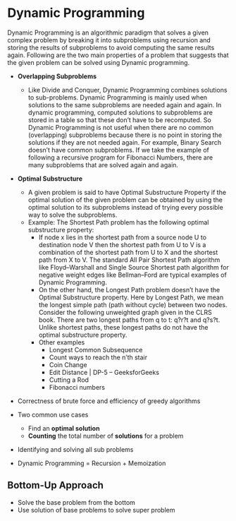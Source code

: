 # Dynamic Programming

Dynamic Programming is an algorithmic paradigm that solves a given complex problem by breaking it into subproblems using recursion and storing the results of subproblems to avoid computing the same results again. 
Following are the two main properties of a problem that suggests that the given problem can be solved using Dynamic programming.

* __Overlapping Subproblems__
  * Like Divide and Conquer, Dynamic Programming combines solutions to sub-problems. Dynamic Programming is mainly used when solutions to the same subproblems are needed again and again. In dynamic programming, computed solutions to subproblems are stored in a table so that these don’t have to be recomputed. So Dynamic Programming is not useful when there are no common (overlapping) subproblems because there is no point in storing the solutions if they are not needed again. For example, Binary Search doesn’t have common subproblems. If we take the example of following a recursive program for Fibonacci Numbers, there are many subproblems that are solved again and again.
* __Optimal Substructure__
  * A given problem is said to have Optimal Substructure Property if the optimal solution of the given problem can be obtained by using the optimal solution to its subproblems instead of trying every possible way to solve the subproblems.
  * Example: The Shortest Path problem has the following optimal substructure property: 
    * If node x lies in the shortest path from a source node U to destination node V then the shortest path from U to V is a combination of the shortest path from U to X and the shortest path from X to V. The standard All Pair Shortest Path algorithm like Floyd–Warshall and Single Source Shortest path algorithm for negative weight edges like Bellman–Ford are typical examples of Dynamic Programming.
    * On the other hand, the Longest Path problem doesn’t have the Optimal Substructure property. Here by Longest Path, we mean the longest simple path (path without cycle) between two nodes. Consider the following unweighted graph given in the CLRS book. There are two longest paths from q to t: q?r?t and q?s?t. Unlike shortest paths, these longest paths do not have the optimal substructure property. 
    * Other examples
      * Longest Common Subsequence
      * Count ways to reach the n’th stair
      * Coin Change 
      * Edit Distance | DP-5 – GeeksforGeeks
      * Cutting a Rod
      * Fibonacci numbers
      
* Correctness of brute force and efficiency of greedy algorithms
* Two common use cases
  * Find an **optimal solution**
  * **Counting** the total number of **solutions** for a problem
* Identifying and solving all sub problems
* Dynamic Programming = Recursion + Memoization

## Bottom-Up Approach
* Solve the base problem from the bottom
* Use solution of base problems to solve super problem